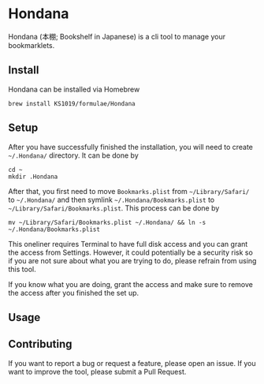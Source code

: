 # Hondana

Hondana (本棚; Bookshelf in Japanese) is a cli tool to manage your bookmarklets.

## Install
Hondana can be installed via Homebrew
```shell
brew install KS1019/formulae/Hondana
```

## Setup
After you have successfully finished the installation, you will need to create `~/.Hondana/` directory. It can be done by 
```shell
cd ~
mkdir .Hondana
```
After that, you first need to move `Bookmarks.plist` from `~/Library/Safari/` to `~/.Hondana/` and then symlink `~/.Hondana/Bookmarks.plist` to `~/Library/Safari/Bookmarks.plist`. This process can be done by
```shell
mv ~/Library/Safari/Bookmarks.plist ~/.Hondana/ && ln -s ~/.Hondana/Bookmarks.plist 
```
This oneliner requires Terminal to have full disk access and you can grant the access from Settings. However, it could potentially be a security risk so if you are not sure about what you are trying to do, please refrain from using this tool.

If you know what you are doing, grant the access and make sure to remove the access after you finished the set up.

## Usage

## Contributing
If you want to report a bug or request a feature, please open an issue. If you want to improve the tool, please submit a Pull Request.
